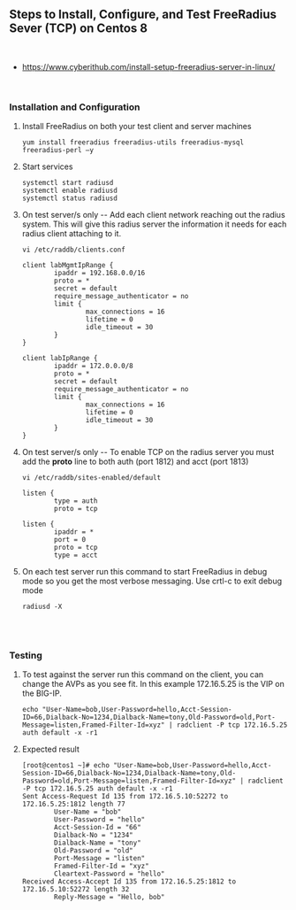 ## Steps to Install, Configure, and Test FreeRadius Sever (TCP) on Centos 8  

<br/>  

- https://www.cyberithub.com/install-setup-freeradius-server-in-linux/  

<br/>  

### Installation and Configuration

1. Install FreeRadius on both your test client and server machines  
    ```
    yum install freeradius freeradius-utils freeradius-mysql freeradius-perl –y  
    ```  

2.  Start services  

    ```
    systemctl start radiusd
    systemctl enable radiusd
    systemctl status radiusd
    ```  

3.  On test server/s only -- Add each client network reaching out the radius system.  This will give this radius server the information it needs for each radius client attaching to it.  

    ```
    vi /etc/raddb/clients.conf
    ```  

    ```
    client labMgmtIpRange {
            ipaddr = 192.168.0.0/16
            proto = *
            secret = default
            require_message_authenticator = no
            limit {
                    max_connections = 16
                    lifetime = 0
                    idle_timeout = 30
            }
    }

    client labIpRange {
            ipaddr = 172.0.0.0/8
            proto = *
            secret = default
            require_message_authenticator = no
            limit {
                    max_connections = 16
                    lifetime = 0
                    idle_timeout = 30
            }
    }
    ```  

4.  On test server/s only -- To enable TCP on the radius server you must add the __proto__ line to both auth (port 1812) and acct (port 1813)  

    ```
    vi /etc/raddb/sites-enabled/default
    ```  

    ```
    listen {
            type = auth
            proto = tcp

    listen {
            ipaddr = *
            port = 0
            proto = tcp
            type = acct
    ```  
5. On each test server run this command to start FreeRadius in debug mode so you get the most verbose messaging.  Use crtl-c to exit debug mode  

    ```
    radiusd -X
    ``` 


<br/>  
<br/>  

### Testing  

1.  To test against the server run this command on the client, you can change the AVPs as you see fit.  In this example 172.16.5.25 is the VIP on the BIG-IP.

    ```
    echo "User-Name=bob,User-Password=hello,Acct-Session-ID=66,Dialback-No=1234,Dialback-Name=tony,Old-Password=old,Port-Message=listen,Framed-Filter-Id=xyz" | radclient -P tcp 172.16.5.25 auth default -x -r1
    ```  

2.  Expected result  

    ```
    [root@centos1 ~]# echo "User-Name=bob,User-Password=hello,Acct-Session-ID=66,Dialback-No=1234,Dialback-Name=tony,Old-Password=old,Port-Message=listen,Framed-Filter-Id=xyz" | radclient -P tcp 172.16.5.25 auth default -x -r1
    Sent Access-Request Id 135 from 172.16.5.10:52272 to 172.16.5.25:1812 length 77
            User-Name = "bob"
            User-Password = "hello"
            Acct-Session-Id = "66"
            Dialback-No = "1234"
            Dialback-Name = "tony"
            Old-Password = "old"
            Port-Message = "listen"
            Framed-Filter-Id = "xyz"
            Cleartext-Password = "hello"
    Received Access-Accept Id 135 from 172.16.5.25:1812 to 172.16.5.10:52272 length 32
            Reply-Message = "Hello, bob"
    ```  

